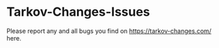 # Tarkov-Changes-Issues
Please report any and all bugs you find on https://tarkov-changes.com/ here.
